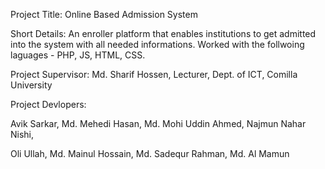 Project Title: Online Based Admission System

Short Details: An enroller platform that enables institutions to get admitted into the system with all needed informations. 
Worked with the follwoing laguages - PHP, JS, HTML, CSS. 

Project Supervisor: Md. Sharif Hossen, Lecturer, Dept. of ICT, Comilla University

Project Devlopers:

Avik Sarkar, Md. Mehedi Hasan, Md. Mohi Uddin Ahmed, Najmun Nahar Nishi,

Oli Ullah, Md. Mainul Hossain, Md. Sadequr Rahman, Md. Al Mamun
